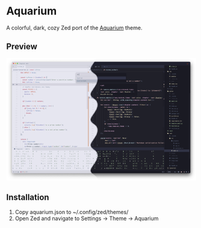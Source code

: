 # Aquarium
A colorful, dark, cozy Zed port of the [Aquarium](https://github.com/FrenzyExists/aquarium-vim/tree/develop) theme.

## Preview
<img src="assets/aquarium.png" width="546">


## Installation
1. Copy aquarium.json to ~/.config/zed/themes/
2. Open Zed and navigate to Settings -> Theme -> Aquarium
